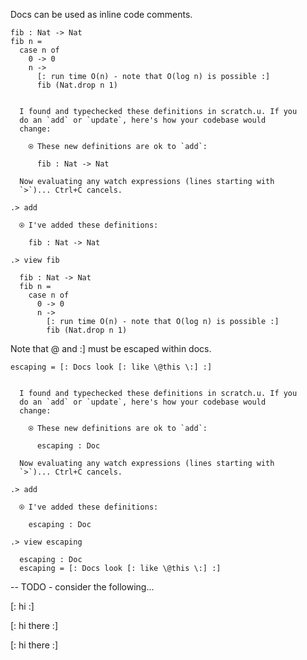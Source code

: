 Docs can be used as inline code comments.

```unison
fib : Nat -> Nat
fib n =
  case n of
    0 -> 0
    n ->
      [: run time O(n) - note that O(log n) is possible :]
      fib (Nat.drop n 1)
```

```ucm

  I found and typechecked these definitions in scratch.u. If you
  do an `add` or `update`, here's how your codebase would
  change:
  
    ⍟ These new definitions are ok to `add`:
    
      fib : Nat -> Nat
   
  Now evaluating any watch expressions (lines starting with
  `>`)... Ctrl+C cancels.

```
```ucm
.> add

  ⍟ I've added these definitions:
  
    fib : Nat -> Nat

.> view fib

  fib : Nat -> Nat
  fib n =
    case n of
      0 -> 0
      n ->
        [: run time O(n) - note that O(log n) is possible :]
        fib (Nat.drop n 1)

```
Note that @ and :] must be escaped within docs.

```unison
escaping = [: Docs look [: like \@this \:] :]
```

```ucm

  I found and typechecked these definitions in scratch.u. If you
  do an `add` or `update`, here's how your codebase would
  change:
  
    ⍟ These new definitions are ok to `add`:
    
      escaping : Doc
   
  Now evaluating any watch expressions (lines starting with
  `>`)... Ctrl+C cancels.

```
```ucm
.> add

  ⍟ I've added these definitions:
  
    escaping : Doc

.> view escaping

  escaping : Doc
  escaping = [: Docs look [: like \@this \:] :]

```
-- TODO - consider the following...

[: hi :]

[: hi
   there :]

[:
   hi
   there
:]